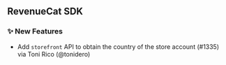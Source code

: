 ## RevenueCat SDK
### ✨ New Features
* Add `storefront` API to obtain the country of the store account (#1335) via Toni Rico (@tonidero)
